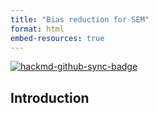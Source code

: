 ```yaml
---
title: "Bias reduction for SEM"
format: html
embed-resources: true
---
```


[![hackmd-github-sync-badge](https://hackmd.io/FnIx6HCnR3a3eGJt1alNlw/badge)](https://hackmd.io/FnIx6HCnR3a3eGJt1alNlw)


## Introduction
